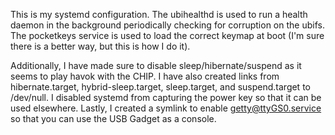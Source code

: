 This is my systemd configuration. The ubihealthd is used to run a health daemon
in the background periodically checking for corruption on the ubifs. The
pocketkeys service is used to load the correct keymap at boot (I'm sure there
is a better way, but this is how I do it).

Additionally, I have made sure to disable sleep/hibernate/suspend as it seems
to play havok with the CHIP. I have also created links from hibernate.target,
hybrid-sleep.target, sleep.target, and suspend.target to /dev/null. I disabled
systemd from capturing the power key so that it can be used elsewhere. Lastly,
I created a symlink to enable getty@ttyGS0.service so that you can use the
USB Gadget as a console.
